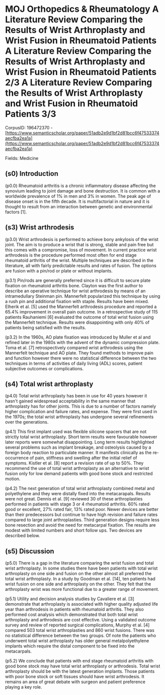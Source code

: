 # MOJ Orthopedics & Rheumatology A Literature Review Comparing the Results of Wrist Arthroplasty and Wrist Fusion in Rheumatoid Patients A Literature Review Comparing the Results of Wrist Arthroplasty and Wrist Fusion in Rheumatoid Patients 2/3 A Literature Review Comparing the Results of Wrist Arthroplasty and Wrist Fusion in Rheumatoid Patients 3/3

CorpusID: 196472370 - [https://www.semanticscholar.org/paper/51adb2e9d1bf2d81bcc6f47533374aecfba2ea1a](https://www.semanticscholar.org/paper/51adb2e9d1bf2d81bcc6f47533374aecfba2ea1a)

Fields: Medicine

## (s0) Introduction
(p0.0) Rheumatoid arthritis is a chronic inflammatory disease affecting the synovium leading to joint damage and bone destruction. It is common with a worldwide prevalence of 1% in men and 3% in women. The peak age of disease onset is in the fifth decade. It is multifactorial in nature and it is thought to result from an interaction between genetic and environmental factors [1].
## (s3) Wrist arthrodesis
(p3.0) Wrist arthrodesis is performed to achieve bony ankylosis of the wrist joint. The aim is to produce a wrist that is strong, stable and pain free but this comes with a compromise, loss of movement. In current practice wrist arthrodesis is the procedure performed most often for end stage rheumatoid arthritis of the wrist. Multiple techniques are described in the literature, all with fairly predictable results and rates of fusion. The options are fusion with a pin/rod or plate or without implants.

(p3.1) Pin/rods are generally preferred since it is difficult to secure plate fixation on rheumatoid arthritis bone. Clayton was the first author to describe an operative technique for wrist arthrodesis by means of an intramedullary Steinman pin. Mannerfelt popularized this technique by using a rush pin and additional fixation with staple. Results have been mixed. Elherik et al. [5] used the Mannerfelt arthrodesis procedure and reported a 65.4% improvement in overall pain outcome. In a retrospective study of 115 patients Rauhaniemi [6] evaluated the outcome of total wrist fusion using the Mannerfelt technique. Results were disappointing with only 40% of patients being satisfied with the results.

(p3.2) In the 1960s, AO plate fixation was introduced by Muller et al and refined later in the 1980s with the advent of the dynamic compression plate. Toma et al. [7] retrospectively compared wrist arthrodesis using the Mannerfelt technique and AO plate. They found methods to improve pain and function however there were no statistical difference between the two techniques in terms of activities of daily living (ADL) scores, patient subjective outcomes or complications.
## (s4) Total wrist arthroplasty
(p4.0) Total wrist arthroplasty has been in use for 40 years however it hasn't gained widespread acceptability in the same manner that arthroplasty has for other joints. This is due to a number of factors namely higher complication and failure rates, and expense. They were first used in the 1970s; the total wrist arthroplasty has undergone several refinements over the generations.

(p4.1) This first implant used was flexible silicone spacers that are not strictly total wrist arthroplasty. Short term results were favourable however later reports were somewhat disappointing. Long term results highlighted several problems such as implant breakage, and osteolysis caused by a foreign body reaction to particulate manner. It manifests clinically as the re-occurrence of pain, stiffness and swelling after the initial relief of symptoms. Kistler et al. [8] report a revision rate of up to 50%. They recommend the use of total wrist arthroplasty as an alternative to wrist fusion only for low demand patients with good bone stock and restricted motion.

(p4.2) The next generation of total wrist arthroplasty combined metal and polyethylene and they were distally fixed into the metacarapals. Results were not great. Dennis et al. [9] reviewed 30 of these arthroplasties performed in patients with stage 3 or 4 rheumatoid arthritis. 60% rated good or excellent, 27% rated fair, 13% rated poor. Newer devices are better than their predecessors but continue to have high revision and failure rates compared to large joint arthroplasties. Third generation designs require less bone resection and avoid the need for metacarpal fixation. The results are modest with limited numbers and short follow ups. Two devices are described below.
## (s5) Discussion
(p5.0) There is a gap in the literature comparing the wrist fusion and total wrist arthroplasty. In some studies there have been patients with total wrist arthroplasty on one side and fusion on the other almost all preferred the total wrist arthroplasty. In a study by Goodman et al. [14], ten patients had wrist fusion on one side and arthroplasty on the other. They felt that the arthroplasty wrist was more functional due to a greater range of movement.

(p5.1) Utility and decision analysis studies by Cavaliere et al. [3] demonstrate that arthroplasty is associated with higher quality adjusted life year than arthrodesis in patients with rheumatoid arthritis. They also performed cost analysis which demonstrated that both total wrist arthroplasty and arthrodesis are cost effective. Using a validated outcome survey and review of reported surgical complications, Murphy et al. [4] compared 503 total wrist arthroplasties and 860 wrist fusions. There was no statistical difference between the two groups. Of note the patients who underwent total wrist arthroplasty has older general metalpolyethylene implants which require the distal component to be fixed into the metacarpals.

(p5.2) We conclude that patients with end stage rheumatoid arthritis with good bone stock may have total wrist arthroplasty or arthrodesis. Total wrist arthroplasty should be with the latest generation implants. Those patients with poor bone stock or soft tissues should have wrist arthrodesis. It remains an area of great debate with surgeon and patient preference playing a key role.
